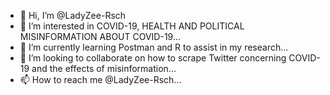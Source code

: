 - 👋 Hi, I’m @LadyZee-Rsch
- 👀 I’m interested in COVID-19, HEALTH AND POLITICAL MISINFORMATION ABOUT COVID-19...
- 🌱 I’m currently learning Postman and R to assist in my research...
- 💞️ I’m looking to collaborate on how to scrape Twitter concerning COVID-19 and the effects of misinformation...
- 📫 How to reach me @LadyZee-Rsch...

<!---
LadyZee-Rsch/LadyZee-Rsch is a ✨ special ✨ repository because its `README.md` (this file) appears on your GitHub profile.
You can click the Preview link to take a look at your changes.
--->
